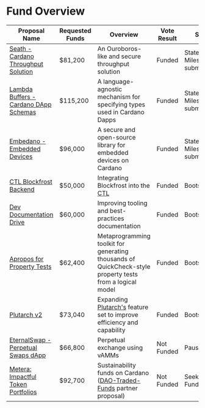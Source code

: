# Fund Overview

| Proposal Name    | Requested Funds | Overview | Vote Result | Status | 
| ---------------- | --------- | --------------- | ----------- | ---------------- | 
| [Seath - Cardano Throughput Solution](https://cardano.ideascale.com/c/idea/422388) | $81,200 | An Ouroboros-like and secure throughput solution  | Funded      | Statement of Milestones submitted | 
| [Lambda Buffers - Cardano DApp Schemas](https://cardano.ideascale.com/c/idea/421376) | $115,200 |  A language-agnostic mechanism for specifying types used in Cardano Dapps  | Funded      | Statement of Milestones submitted | 
| [Embedano - Embedded Devices](https://cardano.ideascale.com/c/idea/414017) | $96,000 |  A secure and open-source library for embedded devices on Cardano  | Funded      | Statement of Milestones submitted | 
| [CTL Blockfrost Backend](https://cardano.ideascale.com/c/idea/420791) | $50,000 | Integrating Blockfrost into the [CTL](https://github.com/Plutonomicon/cardano-transaction-lib)  | Funded      | Bootstrapping | 
| [Dev Documentation Drive](https://cardano.ideascale.com/c/idea/420778) | $60,000 | Improving tooling and best-practices documentation  | Funded      | Bootstrapping | 
| [Apropos for Property Tests](https://cardano.ideascale.com/c/idea/414086) | $62,400 | Metaprogramming toolkit for generating thousands of QuickCheck-style property tests from a logical model  | Funded      | Bootstrapping |
| [Plutarch v2](https://cardano.ideascale.com/c/idea/414065) | $73,040 | Expanding [Plutarch's](https://github.com/Plutonomicon/plutarch-plutus) feature set to improve efficiency and capability  | Funded      | Bootstrapping |
| [EternalSwap - Perpetual Swaps dApp](https://cardano.ideascale.com/c/idea/414032) | $66,800 | Perpetual exchange using vAMMs  | Not Funded      | Paused |
| [Metera: Impactful Token Portfolios](https://cardano.ideascale.com/c/idea/414647) | $92,700 | Sustainability funds on Cardano ([DAO-Traded-Funds](https://cardano.ideascale.com/c/idea/381055) partner proposal)  | Not Funded      | Seeking Funding |


